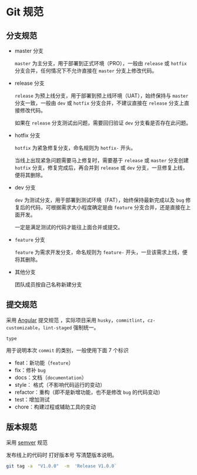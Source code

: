# Git 规范

## 分支规范

- master 分支

  `master` 为主分支，用于部署到正式环境（PRO），一般由 `release` 或 `hotfix` 分支合并，任何情况下不允许直接在 `master` 分支上修改代码。

- release 分支

  `release` 为预上线分支，用于部署到预上线环境（UAT），始终保持与 `master` 分支一致，一般由 `dev` 或 `hotfix` 分支合并，不建议直接在 `release` 分支上直接修改代码。

  如果在 `release` 分支测试出问题，需要回归验证 `dev` 分支看是否存在此问题。

- hotfix 分支

  `hotfix` 为紧急修复分支，命名规则为 `hotfix-` 开头。

  当线上出现紧急问题需要马上修复时，需要基于 `release` 或 `master` 分支创建 `hotfix` 分支，修复完成后，再合并到 `release` 或 `dev` 分支，一旦修复上线，便将其删除。

- dev 分支

  `dev` 为测试分支，用于部署到测试环境（FAT），始终保持最新完成以及 `bug` 修复后的代码，可根据需求大小程度确定是由 `feature` 分支合并，还是直接在上面开发。

  一定是满足测试的代码才能往上面合并或提交。

- `feature` 分支

  `feature` 为需求开发分支，命名规则为 `feature-` 开头，一旦该需求上线，便将其删除。

- 其他分支

  团队成员按自己名称新建分支

## 提交规范

采用 [Angular](https://github.com/angular/angular/blob/22b96b9/CONTRIBUTING.md#-commit-message-guidelines) 提交规范 ，实际项目采用 `husky`，`commitlint`，`cz-customizable`，`lint-staged` 强制统一。

`type`

用于说明本次 `commit` 的类别，一般使用下面 7 个标识

- feat：新功能（`feature`）
- fix：修补 `bug`
- docs：文档（`documentation`）
- style： 格式（不影响代码运行的变动）
- refactor：重构（即不是新增功能，也不是修改 `bug` 的代码变动）
- test：增加测试
- chore：构建过程或辅助工具的变动

## 版本规范

采用 [semver](https://semver.org/lang/zh-CN/) 规范

发布线上的代码时 打好版本号 写清楚版本说明。

```sh
git tag -a  "V1.0.0"  -m  'Release V1.0.0`
```
